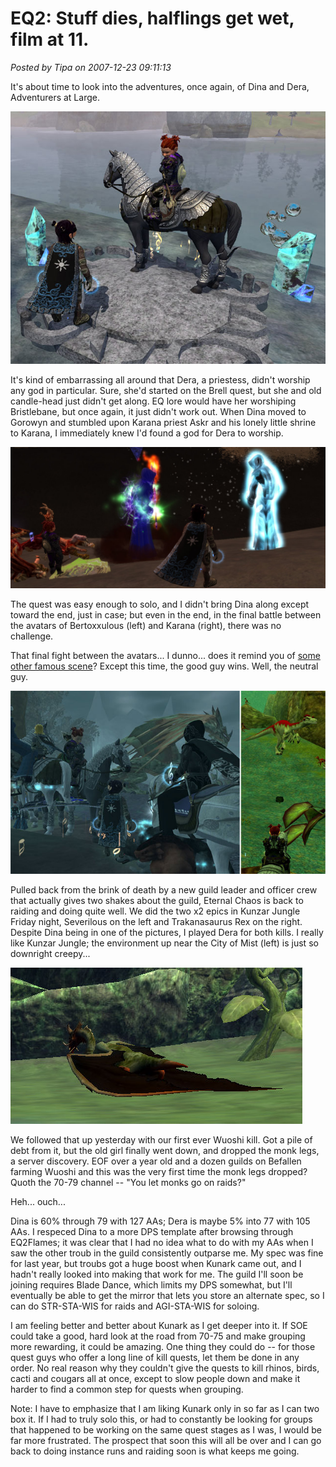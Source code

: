 # EQ2: Stuff dies, halflings get wet, film at 11.

*Posted by Tipa on 2007-12-23 09:11:13*

It's about time to look into the adventures, once again, of Dina and Dera, Adventurers at Large.

![karana1.jpg](../../../uploads/2007/12/karana1.jpg)

It's kind of embarrassing all around that Dera, a priestess, didn't worship any god in particular. Sure, she'd started on the Brell quest, but she and old candle-head just didn't get along. EQ lore would have her worshiping Bristlebane, but once again, it just didn't work out. When Dina moved to Gorowyn and stumbled upon Karana priest Askr and his lonely little shrine to Karana, I immediately knew I'd found a god for Dera to worship.

![everquest2-2007-12-22-12-57-40-66.jpg](../../../uploads/2007/12/everquest2-2007-12-22-12-57-40-66.jpg)

The quest was easy enough to solo, and I didn't bring Dina along except toward the end, just in case; but even in the end, in the final battle between the avatars of Bertoxxulous (left) and Karana (right), there was no challenge.

That final fight between the avatars... I dunno... does it remind you of [some other famous scene](http://www.georgehernandez.com/h/Media/Works/StarWars.jpg)? Except this time, the good guy wins. Well, the neutral guy.

![kjraids.jpg](../../../uploads/2007/12/kjraids.jpg)

Pulled back from the brink of death by a new guild leader and officer crew that actually gives two shakes about the guild, Eternal Chaos is back to raiding and doing quite well. We did the two x2 epics in Kunzar Jungle Friday night, Severilous on the left and Trakanasaurus Rex on the right. Despite Dina being in one of the pictures, I played Dera for both kills. I really like Kunzar Jungle; the environment up near the City of Mist (left) is just so downright creepy...

![everquest2-2007-12-20-07-19-11-96.jpg](../../../uploads/2007/12/everquest2-2007-12-20-07-19-11-96.jpg)

We followed that up yesterday with our first ever Wuoshi kill. Got a pile of debt from it, but the old girl finally went down, and dropped the monk legs, a server discovery. EOF over a year old and a dozen guilds on Befallen farming Wuoshi and this was the very first time the monk legs dropped? Quoth the 70-79 channel -- "You let monks go on raids?"

Heh... ouch...

Dina is 60% through 79 with 127 AAs; Dera is maybe 5% into 77 with 105 AAs. I respeced Dina to a more DPS template after browsing through EQ2Flames; it was clear that I had no idea what to do with my AAs when I saw the other troub in the guild consistently outparse me. My spec was fine for last year, but troubs got a huge boost when Kunark came out, and I hadn't really looked into making that work for me. The guild I'll soon be joining requires Blade Dance, which limits my DPS somewhat, but I'll eventually be able to get the mirror that lets you store an alternate spec, so I can do STR-STA-WIS for raids and AGI-STA-WIS for soloing.

I am feeling better and better about Kunark as I get deeper into it. If SOE could take a good, hard look at the road from 70-75 and make grouping more rewarding, it could be amazing. One thing they could do -- for those quest guys who offer a long line of kill quests, let them be done in any order. No real reason why they couldn't give the quests to kill rhinos, birds, cacti and cougars all at once, except to slow people down and make it harder to find a common step for quests when grouping.

Note: I have to emphasize that I am liking Kunark only in so far as I can two box it. If I had to truly solo this, or had to constantly be looking for groups that happened to be working on the same quest stages as I was, I would be far more frustrated. The prospect that soon this will all be over and I can go back to doing instance runs and raiding soon is what keeps me going.

